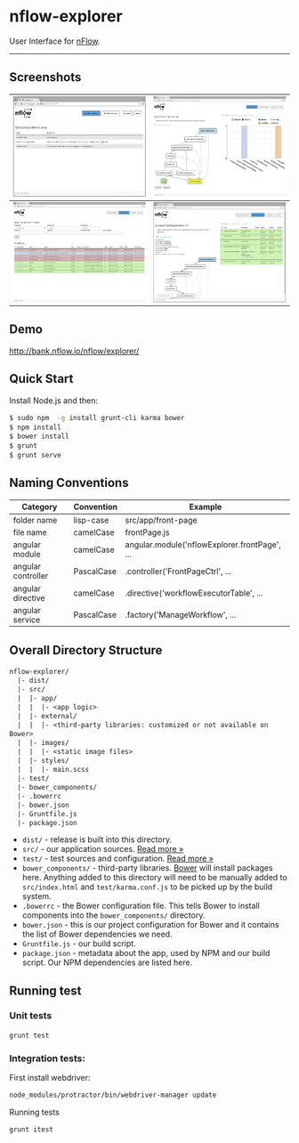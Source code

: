 # nflow-explorer

User Interface for [nFlow](https://github.com/NitorCreations/nflow).
***

## Screenshots
|<img src="https://raw.githubusercontent.com/NitorCreations/nflow-explorer/master/screenshots/nflow-explorer-workflow-definition-list.png" width="240" height="180">|<img src="https://raw.githubusercontent.com/NitorCreations/nflow-explorer/master/screenshots/nflow-explorer-workflow-definition.png" width="240" height="180">|
|-|-|
|<img src="https://raw.githubusercontent.com/NitorCreations/nflow-explorer/master/screenshots/nflow-explorer-workflow-instance-list.png" width="240" height="180">|<img src="https://raw.githubusercontent.com/NitorCreations/nflow-explorer/master/screenshots/nflow-explorer-workflow-instance.png" width="240" height="180">|

## Demo

http://bank.nflow.io/nflow/explorer/

## Quick Start

Install Node.js and then:

```sh
$ sudo npm  -g install grunt-cli karma bower
$ npm install
$ bower install
$ grunt
$ grunt serve
```

## Naming Conventions

Category|Convention|Example
--------|----------|-------
folder name|lisp-case|  src/app/front-page
file name|camelCase|frontPage.js
angular module|camelCase|angular.module('nflowExplorer.frontPage', ...
angular controller|PascalCase|.controller('FrontPageCtrl', ...
angular directive|camelCase|.directive('workflowExecutorTable', ...
angular service|PascalCase|.factory('ManageWorkflow', ...

## Overall Directory Structure

```
nflow-explorer/
  |- dist/
  |- src/
  |  |- app/
  |  |  |- <app logic>
  |  |- external/
  |  |  |- <third-party libraries: customized or not available on Bower>
  |  |- images/
  |  |  |- <static image files>
  |  |- styles/
  |  |  |- main.scss
  |- test/
  |- bower_components/
  |- .bowerrc
  |- bower.json
  |- Gruntfile.js
  |- package.json
```

- `dist/` - release is built into this directory.
- `src/` - our application sources. [Read more &raquo;](src/README.md)
- `test/` - test sources and configuration. [Read more &raquo;](test/README.md)
- `bower_components/` - third-party libraries. [Bower](http://bower.io) will install packages here. Anything added to this directory will need to be manually
  added to `src/index.html` and `test/karma.conf.js` to be picked up by the build system.
- `.bowerrc` - the Bower configuration file. This tells Bower to install components into the `bower_components/` directory.
- `bower.json` - this is our project configuration for Bower and it contains the list of Bower dependencies we need.
- `Gruntfile.js` - our build script.
- `package.json` - metadata about the app, used by NPM and our build script. Our NPM dependencies are listed here.

## Running test

### Unit tests

```sh
grunt test
```

### Integration tests:

First install webdriver: 

```sh 
node_modules/protractor/bin/webdriver-manager update
```

Running tests

```sh
grunt itest
```
